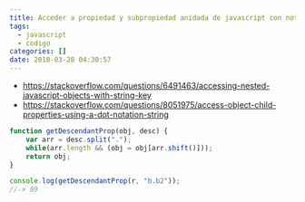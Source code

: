 ```yaml
---
title: Acceder a propiedad y subpropiedad anidada de javascript con notacion de punto
tags:
  - javascript
  - codigo
categories: []
date: 2018-03-28 04:30:57
---
```


* https://stackoverflow.com/questions/6491463/accessing-nested-javascript-objects-with-string-key
* https://stackoverflow.com/questions/8051975/access-object-child-properties-using-a-dot-notation-string
```js
function getDescendantProp(obj, desc) {
    var arr = desc.split(".");
    while(arr.length && (obj = obj[arr.shift()]));
    return obj;
}

console.log(getDescendantProp(r, "b.b2"));
//-> 99
```